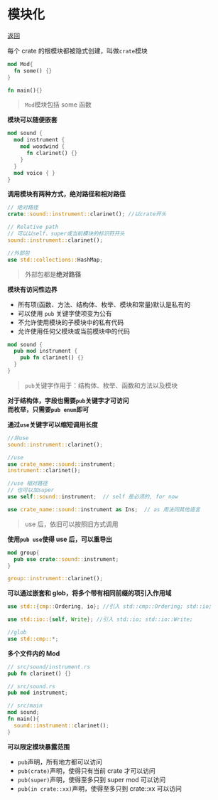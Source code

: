 # 模块化

[返回](../README.md)

每个 crate 的根模块都被隐式创建，叫做`crate`模块

```rust
mod Mod{
  fn some() {}
}

fn main(){}
```

> `Mod`模块包括 some 函数

**模块可以随便嵌套**

```rust
mod sound {
  mod instrument {
    mod woodwind {
      fn clarinet() {}
    }
  }
  mod voice { }
}
```

**调用模块有两种方式，绝对路径和相对路径**

```rust
// 绝对路径
crate::sound::instrument::clarinet(); //以crate开头

// Relative path
// 可以以self、super或当前模块的标识符开头
sound::instrument::clarinet();

//外部包
use std::collections::HashMap;
```

> 外部包都是**绝对路径**

**模块有访问性边界**

- 所有项(函数、方法、结构体、枚举、模块和常量)默认是私有的
- 可以使用 `pub` 关键字使项变为公有
- 不允许使用模块的子模块中的私有代码
- 允许使用任何父模块或当前模块中的代码

```rust
mod sound {
  pub mod instrument {
    pub fn clarinet() {}
  }
}
```

> `pub`关键字作用于：结构体、枚举、函数和方法以及模块

**对于结构体，字段也需要`pub`关键字才可访问**<br>
**而枚举，只需要`pub enum`即可**<br>

**通过`use`关键字可以缩短调用长度**

```rust
//非use
sound::instrument::clarinet();

//use
use crate_name::sound::instrument;
instrument::clarinet();

//use 相对路径
// 也可以加super
use self::sound::instrument;  // self 是必须的, for now

use crate_name::sound::instrument as Ins;  // as 用法同其他语言
```

> use 后，依旧可以按照旧方式调用

**使用`pub use`使得 use 后，可以重导出**

```rust
mod group{
  pub use crate::sound::instrument;
}

group::instrument::clarinet();
```

**可以通过嵌套和 glob，将多个带有相同前缀的项引入作用域**

```rust
use std::{cmp::Ordering, io}; //引入 std::cmp::Ordering; std::io;

use std::io::{self, Write}; //引入 std::io; std::io::Write;

//glob
use std::cmp::*;
```

**多个文件内的 Mod**

```rust
// src/sound/instrument.rs
pub fn clarinet() {}

// src/sound.rs
pub mod instrument;

// src/main
mod sound;
fn main(){
  sound::instrument::clarinet();
}
```

**可以限定模块暴露范围**

- `pub`声明，所有地方都可以访问
- `pub(crate)`声明，使得只有当前 crate 才可以访问
- `pub(super)`声明，使得至多只到 super mod 可以访问
- `pub(in crate::xx)`声明，使得至多只到 crate::xx 可以访问
